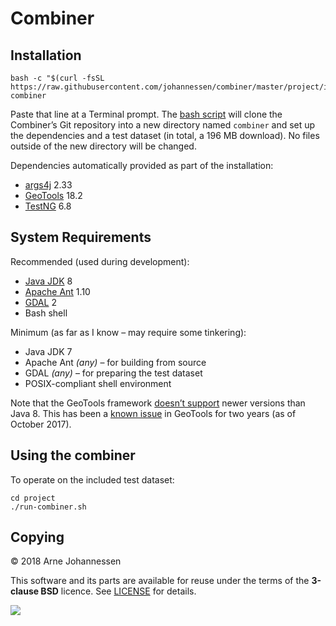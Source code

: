 Combiner
========


Installation
------------

	bash -c "$(curl -fsSL https://raw.githubusercontent.com/johannessen/combiner/master/project/install.sh)" combiner

Paste that line at a Terminal prompt. The [bash script](https://github.com/johannessen/combiner/blob/master/project/install.sh) will clone the Combiner’s Git repository into a new directory named `combiner` and set up the dependencies and a test dataset (in total, a 196 MB download). No files outside of the new directory will be changed.

Dependencies automatically provided as part of the installation:
- [args4j](http://args4j.kohsuke.org/) 2.33
- [GeoTools](http://www.geotools.org/) 18.2
- [TestNG](http://testng.org/) 6.8


System Requirements
-------------------

Recommended (used during development):
- [Java JDK](http://www.oracle.com/technetwork/java/javase/downloads/index.html) 8
- [Apache Ant](https://ant.apache.org/) 1.10
- [GDAL](http://www.gdal.org/) 2
- Bash shell

Minimum (as far as I know – may require some tinkering):
- Java JDK 7
- Apache Ant *(any)* – for building from source
- GDAL *(any)* – for preparing the test dataset
- POSIX-compliant shell environment

Note that the GeoTools framework [doesn’t support](https://medium.com/codefx-weekly/geotools-on-java-9-e8717e347a1f) newer versions than Java 8. This has been a [known issue](https://osgeo-org.atlassian.net/browse/GEOT-5289) in GeoTools for two years (as of October 2017).


Using the combiner
------------------

To operate on the included test dataset:

	cd project
	./run-combiner.sh


Copying
-------

© 2018 Arne Johannessen

This software and its parts are available for reuse under
the terms of the **3-clause BSD** licence. See [LICENSE](
https://github.com/johannessen/combiner/blob/master/project/LICENSE
) for details.

![](https://licensebuttons.net/i/l/by/transparent/00/00/00/76x22.png)
